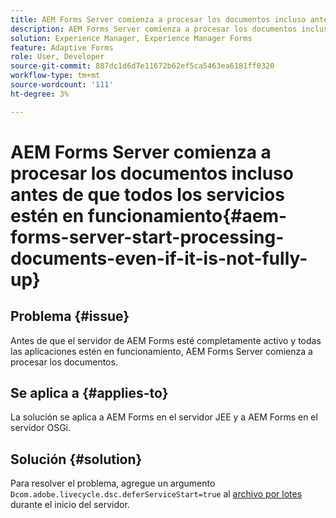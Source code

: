 ```yaml
---
title: AEM Forms Server comienza a procesar los documentos incluso antes de que todos los servicios estén en funcionamiento.
description: AEM Forms Server comienza a procesar los documentos incluso antes de que todos los servicios estén en funcionamiento en el servidor JEE y en el servidor OSGi.
solution: Experience Manager, Experience Manager Forms
feature: Adaptive Forms
role: User, Developer
source-git-commit: 887dc1d6d7e11672b62ef5ca5463ea6181ff0320
workflow-type: tm+mt
source-wordcount: '111'
ht-degree: 3%

---
```


# AEM Forms Server comienza a procesar los documentos incluso antes de que todos los servicios estén en funcionamiento{#aem-forms-server-start-processing-documents-even-if-it-is-not-fully-up}

## Problema {#issue}

<!--When user restarts AEM Forms server, the current calling processes or services still continue such as rendering PDF documents and more. It causes the restart of the AEM Forms server to not startup correctly.-->

Antes de que el servidor de AEM Forms esté completamente activo y todas las aplicaciones estén en funcionamiento, AEM Forms Server comienza a procesar los documentos.


## Se aplica a {#applies-to}

La solución se aplica a AEM Forms en el servidor JEE y a AEM Forms en el servidor OSGi.

## Solución {#solution}

Para resolver el problema, agregue un argumento `Dcom.adobe.livecycle.dsc.deferServiceStart=true` al [archivo por lotes](https://experienceleague.adobe.com/docs/experience-manager-65-2025/deploying/deploying/command-line-start-and-stop.html#windows-platform-start-bat-script-example) durante el inicio del servidor.
